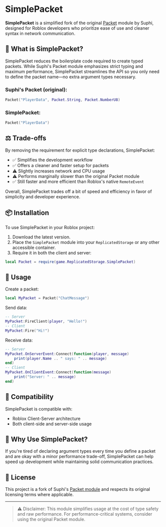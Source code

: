 # SimplePacket

**SimplePacket** is a simplified fork of the original [Packet](https://devforum.roblox.com/t/packet-networking-library/3573907) module by Suphi, designed for Roblox developers who prioritize ease of use and cleaner syntax in network communication.

## 🚀 What is SimplePacket?

SimplePacket reduces the boilerplate code required to create typed packets. While Suphi's Packet module emphasizes strict typing and maximum performance, SimplePacket streamlines the API so you only need to define the packet name—no extra argument types necessary.

### Suphi's Packet (original):

```lua
Packet("PlayerData", Packet.String, Packet.NumberU8)
```

### SimplePacket:

```lua
Packet("PlayerData")
```

## ⚖️ Trade-offs

By removing the requirement for explicit type declarations, SimplePacket:

- ✅ Simplifies the development workflow
- ✅ Offers a cleaner and faster setup for packets
- ⚠️ Slightly increases network and CPU usage
- ⚠️ Performs marginally slower than the original Packet module
- ✅ Still faster and more efficient than Roblox's native `RemoteEvent`

Overall, SimplePacket trades off a bit of speed and efficiency in favor of simplicity and developer experience.

## 📦 Installation

To use SimplePacket in your Roblox project:

1. Download the latest version.
2. Place the `SimplePacket` module into your `ReplicatedStorage` or any other accessible container.
3. Require it in both the client and server:

```lua
local Packet = require(game.ReplicatedStorage.SimplePacket)
```

## 📄 Usage

Create a packet:

```lua
local MyPacket = Packet("ChatMessage")
```

Send data:

```lua
-- Server
MyPacket:FireClient(player, "Hello!")
-- Client
MyPacket:Fire("Hi!")
```

Receive data:

```lua
-- Server
MyPacket.OnServerEvent:Connect(function(player, message)
    print(player.Name .. " says: " .. message)
end)
-- Client
MyPacket.OnClientEvent:Connect(function(message)
    print("Server: " .. message)
end)
```

## 🔧 Compatibility

SimplePacket is compatible with:

- Roblox Client-Server architecture
- Both client-side and server-side usage

## 🧠 Why Use SimplePacket?

If you're tired of declaring argument types every time you define a packet and are okay with a minor performance trade-off, SimplePacket can help speed up development while maintaining solid communication practices.

## 📜 License

This project is a fork of Suphi's [Packet module](https://devforum.roblox.com/t/packet-networking-library/3573907) and respects its original licensing terms where applicable.

---
> ⚠️ Disclaimer: This module simplifies usage at the cost of type safety and raw performance. For performance-critical systems, consider using the original Packet module.


